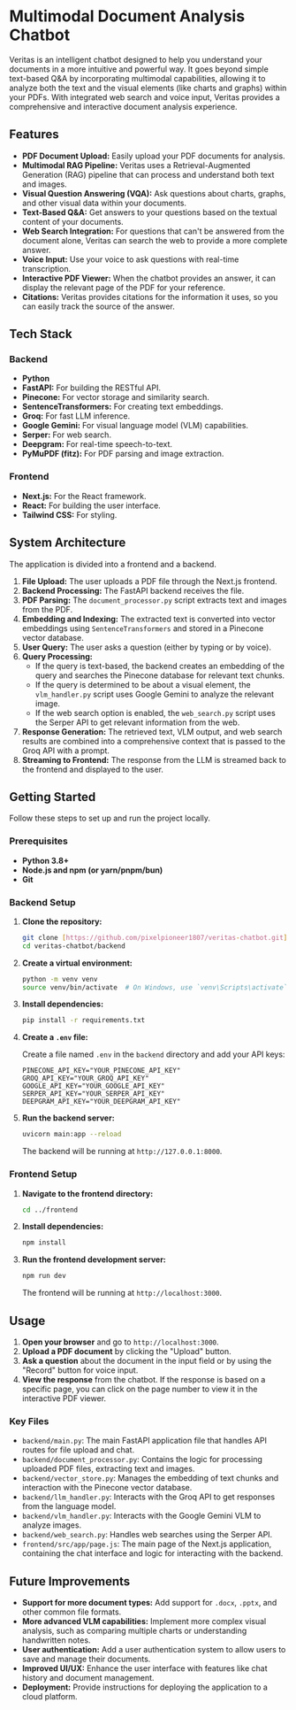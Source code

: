 # Multimodal Document Analysis Chatbot

Veritas is an intelligent chatbot designed to help you understand your documents in a more intuitive and powerful way. It goes beyond simple text-based Q&A by incorporating multimodal capabilities, allowing it to analyze both the text and the visual elements (like charts and graphs) within your PDFs. With integrated web search and voice input, Veritas provides a comprehensive and interactive document analysis experience.

## Features

-   **PDF Document Upload:** Easily upload your PDF documents for analysis.
-   **Multimodal RAG Pipeline:** Veritas uses a Retrieval-Augmented Generation (RAG) pipeline that can process and understand both text and images.
-   **Visual Question Answering (VQA):** Ask questions about charts, graphs, and other visual data within your documents.
-   **Text-Based Q&A:** Get answers to your questions based on the textual content of your documents.
-   **Web Search Integration:** For questions that can't be answered from the document alone, Veritas can search the web to provide a more complete answer.
-   **Voice Input:** Use your voice to ask questions with real-time transcription.
-   **Interactive PDF Viewer:** When the chatbot provides an answer, it can display the relevant page of the PDF for your reference.
-   **Citations:** Veritas provides citations for the information it uses, so you can easily track the source of the answer.

## Tech Stack

### Backend

-   **Python**
-   **FastAPI:** For building the RESTful API.
-   **Pinecone:** For vector storage and similarity search.
-   **SentenceTransformers:** For creating text embeddings.
-   **Groq:** For fast LLM inference.
-   **Google Gemini:** For visual language model (VLM) capabilities.
-   **Serper:** For web search.
-   **Deepgram:** For real-time speech-to-text.
-   **PyMuPDF (fitz):** For PDF parsing and image extraction.

### Frontend

-   **Next.js:** For the React framework.
-   **React:** For building the user interface.
-   **Tailwind CSS:** For styling.

## System Architecture

The application is divided into a frontend and a backend.

1.  **File Upload:** The user uploads a PDF file through the Next.js frontend.
2.  **Backend Processing:** The FastAPI backend receives the file.
3.  **PDF Parsing:** The `document_processor.py` script extracts text and images from the PDF.
4.  **Embedding and Indexing:** The extracted text is converted into vector embeddings using `SentenceTransformers` and stored in a Pinecone vector database.
5.  **User Query:** The user asks a question (either by typing or by voice).
6.  **Query Processing:**
    -   If the query is text-based, the backend creates an embedding of the query and searches the Pinecone database for relevant text chunks.
    -   If the query is determined to be about a visual element, the `vlm_handler.py` script uses Google Gemini to analyze the relevant image.
    -   If the web search option is enabled, the `web_search.py` script uses the Serper API to get relevant information from the web.
7.  **Response Generation:** The retrieved text, VLM output, and web search results are combined into a comprehensive context that is passed to the Groq API with a prompt.
8.  **Streaming to Frontend:** The response from the LLM is streamed back to the frontend and displayed to the user.

## Getting Started

Follow these steps to set up and run the project locally.

### Prerequisites

-   **Python 3.8+**
-   **Node.js and npm (or yarn/pnpm/bun)**
-   **Git**

### Backend Setup

1.  **Clone the repository:**

    ```bash
    git clone [https://github.com/pixelpioneer1807/veritas-chatbot.git](https://github.com/pixelpioneer1807/veritas-chatbot.git)
    cd veritas-chatbot/backend
    ```

2.  **Create a virtual environment:**

    ```bash
    python -m venv venv
    source venv/bin/activate  # On Windows, use `venv\Scripts\activate`
    ```

3.  **Install dependencies:**

    ```bash
    pip install -r requirements.txt
    ```

4.  **Create a `.env` file:**

    Create a file named `.env` in the `backend` directory and add your API keys:

    ```
    PINECONE_API_KEY="YOUR_PINECONE_API_KEY"
    GROQ_API_KEY="YOUR_GROQ_API_KEY"
    GOOGLE_API_KEY="YOUR_GOOGLE_API_KEY"
    SERPER_API_KEY="YOUR_SERPER_API_KEY"
    DEEPGRAM_API_KEY="YOUR_DEEPGRAM_API_KEY"
    ```

5.  **Run the backend server:**

    ```bash
    uvicorn main:app --reload
    ```

    The backend will be running at `http://127.0.0.1:8000`.

### Frontend Setup

1.  **Navigate to the frontend directory:**

    ```bash
    cd ../frontend
    ```

2.  **Install dependencies:**

    ```bash
    npm install
    ```

3.  **Run the frontend development server:**

    ```bash
    npm run dev
    ```

    The frontend will be running at `http://localhost:3000`.

## Usage

1.  **Open your browser** and go to `http://localhost:3000`.
2.  **Upload a PDF document** by clicking the "Upload" button.
3.  **Ask a question** about the document in the input field or by using the "Record" button for voice input.
4.  **View the response** from the chatbot. If the response is based on a specific page, you can click on the page number to view it in the interactive PDF viewer.

### Key Files

-   `backend/main.py`: The main FastAPI application file that handles API routes for file upload and chat.
-   `backend/document_processor.py`: Contains the logic for processing uploaded PDF files, extracting text and images.
-   `backend/vector_store.py`: Manages the embedding of text chunks and interaction with the Pinecone vector database.
-   `backend/llm_handler.py`: Interacts with the Groq API to get responses from the language model.
-   `backend/vlm_handler.py`: Interacts with the Google Gemini VLM to analyze images.
-   `backend/web_search.py`: Handles web searches using the Serper API.
-   `frontend/src/app/page.js`: The main page of the Next.js application, containing the chat interface and logic for interacting with the backend.

## Future Improvements

-   **Support for more document types:** Add support for `.docx`, `.pptx`, and other common file formats.
-   **More advanced VLM capabilities:** Implement more complex visual analysis, such as comparing multiple charts or understanding handwritten notes.
-   **User authentication:** Add a user authentication system to allow users to save and manage their documents.
-   **Improved UI/UX:** Enhance the user interface with features like chat history and document management.
-   **Deployment:** Provide instructions for deploying the application to a cloud platform.
